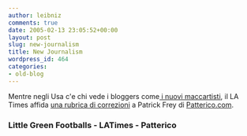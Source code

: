 ```yaml
---
author: leibniz
comments: true
date: 2005-02-13 23:05:52+00:00
layout: post
slug: new-journalism
title: New Journalism
wordpress_id: 464
categories:
- old-blog
---
```


Mentre negli Usa c'e chi vede i bloggers come[ i nuovi maccartisti](http://littlegreenfootballs.com/weblog/?entry=14686), il LA Times affida [una rubrica di correzioni](http://www.latimes.com/news/opinion/sunday/commentary/la-op-tent13feb13,0,6793104.story?coll=la-sunday-commentary) a Patrick Frey di [Patterico.com](http://www.patterico.com/).




### Little Green Footballs - LATimes - Patterico
